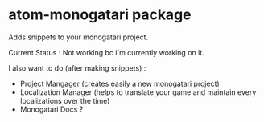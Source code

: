 # atom-monogatari package

Adds snippets to your monogatari project.

Current Status : Not working bc i'm currently working on it.

I also want to do (after making snippets) :
* Project Mangager (creates easily a new monogatari project)
* Localization Manager (helps to translate your game and maintain every localizations over the time)
* Monogatari Docs ?
